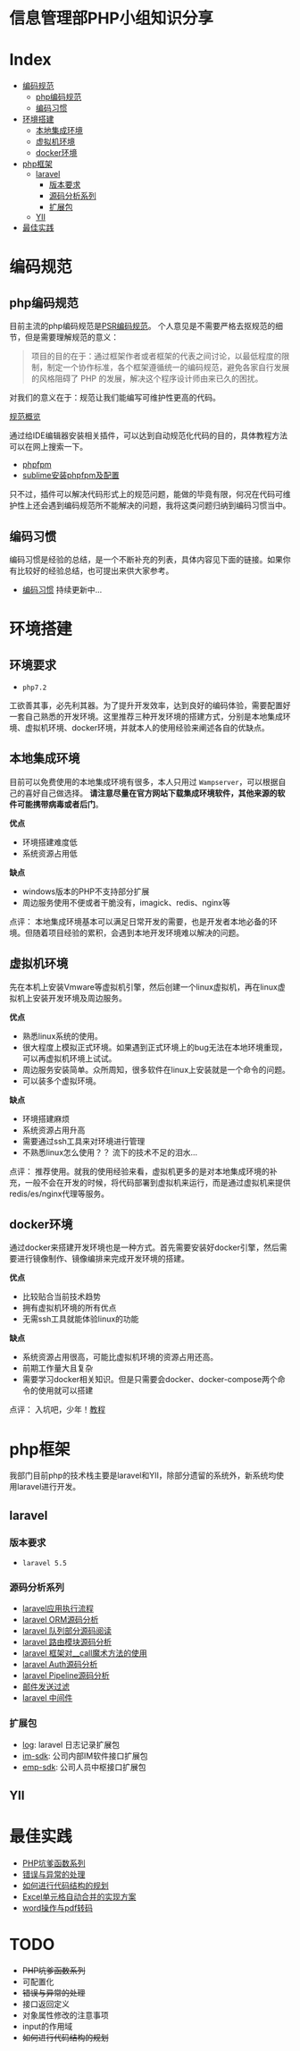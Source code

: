 # 信息管理部PHP小组知识分享

# Index
- [编码规范](#编码规范)
    - [php编码规范](#php编码规范)
    - [编码习惯](#编码习惯)
- [环境搭建](#环境搭建)
    - [本地集成环境](#本地集成环境)
    - [虚拟机环境](#虚拟机环境)
    - [docker环境](#docker环境)
- [php框架](#php框架)
    - [laravel](#laravel)
        - [版本要求](#版本要求)
        - [源码分析系列](#源码分析系列)
        - [扩展包](#扩展包)
    - [YII](#YII)
- [最佳实践](#最佳实践)


# 编码规范

## php编码规范

目前主流的php编码规范是[PSR编码规范](https://github.com/PizzaLiu/PHP-FIG)。 个人意见是不需要严格去抠规范的细节，但是需要理解规范的意义：
>项目的目的在于：通过框架作者或者框架的代表之间讨论，以最低程度的限制，制定一个协作标准，各个框架遵循统一的编码规范，避免各家自行发展的风格阻碍了 PHP 的发展，解决这个程序设计师由来已久的困扰。

对我们的意义在于：规范让我们能编写可维护性更高的代码。

[规范概览](/standard.md)

通过给IDE编辑器安装相关插件，可以达到自动规范化代码的目的，具体教程方法可以在网上搜索一下。
 - [phpfpm](https://packagecontrol.io/packages/phpfmt)
 - [sublime安装phpfpm及配置](https://www.eertime.com/archives/86.html)

只不过，插件可以解决代码形式上的规范问题，能做的毕竟有限，何况在代码可维护性上还会遇到编码规范所不能解决的问题，我将这类问题归纳到编码习惯当中。

## 编码习惯
编码习惯是经验的总结，是一个不断补充的列表，具体内容见下面的链接。如果你有比较好的经验总结，也可提出来供大家参考。

- [编码习惯](/custom/) 持续更新中...

# 环境搭建

## 环境要求

 - `php7.2`


工欲善其事，必先利其器。为了提升开发效率，达到良好的编码体验，需要配置好一套自己熟悉的开发环境。这里推荐三种开发环境的搭建方式，分别是本地集成环境、虚拟机环境、docker环境，并就本人的使用经验来阐述各自的优缺点。


## 本地集成环境
目前可以免费使用的本地集成环境有很多，本人只用过 `Wampserver`，可以根据自己的喜好自己做选择。 **请注意尽量在官方网站下载集成环境软件，其他来源的软件可能携带病毒或者后门**。

**优点**
 - 环境搭建难度低
 - 系统资源占用低

**缺点**
 - windows版本的PHP不支持部分扩展
 - 周边服务使用不便或者干脆没有，imagick、redis、nginx等

 点评：
本地集成环境基本可以满足日常开发的需要，也是开发者本地必备的环境。但随着项目经验的累积，会遇到本地开发环境难以解决的问题。

## 虚拟机环境
先在本机上安装Vmware等虚拟机引擎，然后创建一个linux虚拟机，再在linux虚拟机上安装开发环境及周边服务。

**优点**
 - 熟悉linux系统的使用。
 - 很大程度上模拟正式环境。如果遇到正式环境上的bug无法在本地环境重现，可以再虚拟机环境上试试。
 - 周边服务安装简单。众所周知，很多软件在linux上安装就是一个命令的问题。
 - 可以装多个虚拟环境。

**缺点**
 - 环境搭建麻烦
 - 系统资源占用升高
 - 需要通过ssh工具来对环境进行管理
 - 不熟悉linux怎么使用？？ 流下的技术不足的泪水...

点评：
推荐使用。就我的使用经验来看，虚拟机更多的是对本地集成环境的补充，一般不会在开发的时候，将代码部署到虚拟机来运行，而是通过虚拟机来提供redis/es/nginx代理等服务。

## docker环境
通过docker来搭建开发环境也是一种方式。首先需要安装好docker引擎，然后需要进行镜像制作、镜像编排来完成开发环境的搭建。

**优点**
 - 比较贴合当前技术趋势
 - 拥有虚拟机环境的所有优点
 - 无需ssh工具就能体验linux的功能

**缺点**
 - 系统资源占用很高，可能比虚拟机环境的资源占用还高。
 - 前期工作量大且复杂
 - 需要学习docker相关知识。但是只需要会docker、docker-compose两个命令的使用就可以搭建

点评：
入坑吧，少年！[教程](/environment/docker/)

# php框架
我部门目前php的技术栈主要是laravel和YII，除部分遗留的系统外，新系统均使用laravel进行开发。
## laravel

### 版本要求
- `laravel 5.5`

### 源码分析系列
- [laravel应用执行流程](/laravel/progress-doc.md)
- [laravel ORM源码分析](/laravel/eloquent-article.md)
- [laravel 队列部分源码阅读](/laravel/queue.md)
- [laravel 路由模块源码分析](/laravel/route.md)
- [laravel 框架对__call魔术方法的使用](/laravel/__call.md)
- [laravel Auth源码分析](/laravel/auth.md)
- [laravel Pipeline源码分析](/laravel/pipeline.md)
- [邮件发送过滤](/laravel/email-filter.md)
- [laravel 中间件](/laravel/middleware.md)

### 扩展包
- [log](https://gitlab.uuzu.com/songzhp/log): laravel 日志记录扩展包
- [im-sdk](https://gitlab.uuzu.com/songzhp/im-sdk): 公司内部IM软件接口扩展包
- [emp-sdk](https://gitlab.uuzu.com/songzhp/emp-sdk): 公司人员中枢接口扩展包

## YII

# 最佳实践

- [PHP坑爹函数系列](/discuss/what_the_fu..function.md)
- [错误与异常的处理](/discuss/error.md)
- [如何进行代码结构的规划](/discuss/package.md)
- [Excel单元格自动合并的实现方案](/discuss/excel-merge-cell.md)
- [word操作与pdf转码](/discuss/office-to-pdf.md)

# TODO
- ~~PHP坑爹函数系列~~
- 可配置化
- ~~错误与异常的处理~~
- 接口返回定义
- 对象属性修改的注意事项
- input的作用域
- ~~如何进行代码结构的规划~~